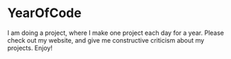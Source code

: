 # YearOfCode
I am doing a project, where I make one project each day for a year. 
Please check out my website, and give me constructive criticism about my projects.
Enjoy!
